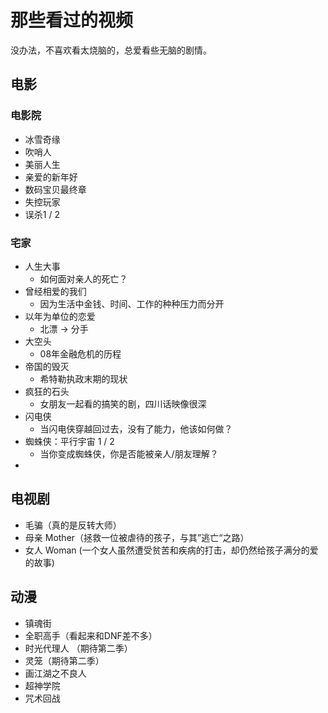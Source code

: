 # 那些看过的视频

没办法，不喜欢看太烧脑的，总爱看些无脑的剧情。

## 电影

### 电影院

- 冰雪奇缘
- 吹哨人
- 美丽人生
- 亲爱的新年好
- 数码宝贝最终章
- 失控玩家
- 误杀1 / 2

### 宅家

- 人生大事
    * 如何面对亲人的死亡？
- 曾经相爱的我们 
    * 因为生活中金钱、时间、工作的种种压力而分开
- 以年为单位的恋爱 
    * 北漂 -> 分手
- 大空头 
    * 08年金融危机的历程
- 帝国的毁灭 
    * 希特勒执政末期的现状
- 疯狂的石头
    * 女朋友一起看的搞笑的剧，四川话映像很深
- 闪电侠
    * 当闪电侠穿越回过去，没有了能力，他该如何做？
- 蜘蛛侠：平行宇宙 1 / 2
    * 当你变成蜘蛛侠，你是否能被亲人/朋友理解？
- 

## 电视剧

- 毛骗（真的是反转大师）
- 母亲 Mother（拯救一位被虐待的孩子，与其”逃亡“之路）
- 女人 Woman (一个女人虽然遭受贫苦和疾病的打击，却仍然给孩子满分的爱的故事)

## 动漫

- 镇魂街
- 全职高手（看起来和DNF差不多）
- 时光代理人 （期待第二季）
- 灵笼（期待第二季）
- 画江湖之不良人
- 超神学院
- 咒术回战
